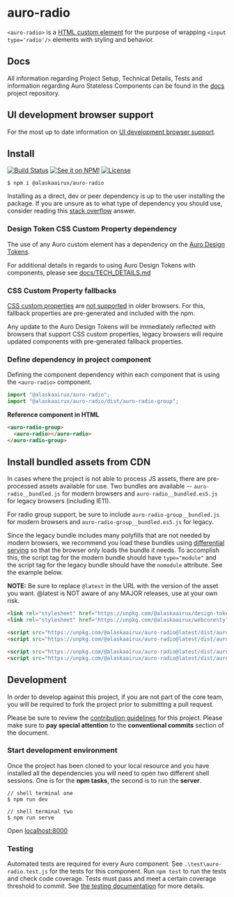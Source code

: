 # auro-radio

`<auro-radio>` is a [HTML custom element](https://developer.mozilla.org/en-US/docs/Web/Web_Components/Using_custom_elements) for the purpose of wrapping `<input type='radio'/>` elements with styling and behavior.

## Docs

All information regarding Project Setup, Technical Details, Tests and information regarding Auro Stateless Components can be found in the [docs](https://github.com/AlaskaAirlines/auro_docs/tree/master/src) project repository.

## UI development browser support

For the most up to date information on [UI development browser support](https://auro.alaskaair.com/support/browsersSupport).

## Install

[![Build Status](https://img.shields.io/github/workflow/status/AlaskaAirlines/auro-radio/Test%20and%20publish?branch=master&style=for-the-badge)](https://github.com/AlaskaAirlines/auro-radio/actions?query=workflow%3A%22test+and+publish%22)
[![See it on NPM!](https://img.shields.io/npm/v/@alaskaairux/auro-radio?style=for-the-badge&color=orange)](https://www.npmjs.com/package/@alaskaairux/auro-radio)
[![License](https://img.shields.io/npm/l/@alaskaairux/auro-radio.svg?color=blue&style=for-the-badge)](https://www.apache.org/licenses/LICENSE-2.0)

```shell
$ npm i @alaskaairux/auro-radio
```

Installing as a direct, dev or peer dependency is up to the user installing the package. If you are unsure as to what type of dependency you should use, consider reading this [stack overflow](https://stackoverflow.com/questions/18875674/whats-the-difference-between-dependencies-devdependencies-and-peerdependencies) answer.

### Design Token CSS Custom Property dependency

The use of any Auro custom element has a dependency on the [Auro Design Tokens](https://github.com/AlaskaAirlines/OrionDesignTokens).

For additional details in regards to using Auro Design Tokens with components, please see [docs/TECH_DETAILS.md](https://github.com/AlaskaAirlines/auro_docs/blob/master/src/TECH_DETAILS.md)

### CSS Custom Property fallbacks

[CSS custom properties](https://developer.mozilla.org/en-US/docs/Web/CSS/Using_CSS_custom_properties) are [not supported](https://github.com/AlaskaAirlines/auro_docs/blob/master/src/CUSTOM_PROPERTIES.md) in older browsers. For this, fallback properties are pre-generated and included with the npm.

Any update to the Auro Design Tokens will be immediately reflected with browsers that support CSS custom properties, legacy browsers will require updated components with pre-generated fallback properties.

### Define dependency in project component

Defining the component dependency within each component that is using the `<auro-radio>` component.

```javascript
import "@alaskaairux/auro-radio";
import "@alaskaairux/auro-radio/dist/auro-radio-group";
```

**Reference component in HTML**

```html
<auro-radio-group>
  <auro-radio></auro-radio>
</auro-radio-group>
```

## Install bundled assets from CDN

In cases where the project is not able to process JS assets, there are pre-processed assets available for use. Two bundles are available -- `auro-radio__bundled.js` for modern browsers and `auro-radio__bundled.es5.js` for legacy browsers (including IE11).

For radio group support, be sure to include `auro-radio-group__bundled.js` for modern browsers and `auro-radio-group__bundled.es5.js` for legacy.

Since the legacy bundle includes many polyfills that are not needed by modern browsers, we recommend you load these bundles using [differential serving](https://philipwalton.com/articles/deploying-es2015-code-in-production-today/) so that the browser only loads the bundle it needs. To accomplish this, the script tag for the modern bundle should have `type="module"` and the script tag for the legacy bundle should have the `nomodule` attribute. See the example below.

**NOTE:** Be sure to replace `@latest` in the URL with the version of the asset you want. @latest is NOT aware of any MAJOR releases, use at your own risk.

```html
<link rel="stylesheet" href="https://unpkg.com/@alaskaairux/design-tokens@latest/dist/tokens/CSSCustomProperties.css" />
<link rel="stylesheet" href="https://unpkg.com/@alaskaairux/webcorestylesheets@latest/dist/bundled/essentials.css" />

<script src="https://unpkg.com/@alaskaairux/auro-radio@latest/dist/auro-radio__bundled.js" type="module"></script>
<script src="https://unpkg.com/@alaskaairux/auro-radio@latest/dist/auro-radio__bundled.es5.js" nomodule></script>

<script src="https://unpkg.com/@alaskaairux/auro-radio@latest/dist/auro-radio-group__bundled.js" type="module"></script>
<script src="https://unpkg.com/@alaskaairux/auro-radio@latest/dist/auro-radio-group__bundled.es5.js" nomodule></script>
```


## Development

In order to develop against this project, if you are not part of the core team, you will be required to fork the project prior to submitting a pull request.

Please be sure to review the [contribution guidelines](https://auro.alaskaair.com/getting-started/developers/contributing) for this project. Please make sure to **pay special attention** to the **conventional commits** section of the document.

### Start development environment

Once the project has been cloned to your local resource and you have installed all the dependencies you will need to open two different shell sessions. One is for the **npm tasks**, the second is to run the **server**.

```shell
// shell terminal one
$ npm run dev

// shell terminal two
$ npm run serve
```

Open [localhost:8000](http://localhost:8000/)

### Testing
Automated tests are required for every Auro component. See `.\test\auro-radio.test.js` for the tests for this component. Run `npm test` to run the tests and check code coverage. Tests must pass and meet a certain coverage threshold to commit. See [the testing documentation](https://github.com/AlaskaAirlines/auro_docs/blob/master/src/TESTS.md) for more details.
